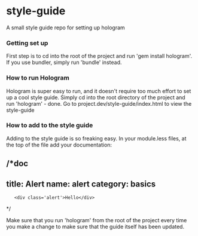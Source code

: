 style-guide
===========

A small style guide repo for setting up hologram

### Getting set up

First step is to cd into the root of the project and run 'gem install hologram'.
If you use bundler, simply run 'bundle' instead.


### How to run Hologram

Hologram is super easy to run, and it doesn't require too much effort to set up a cool style guide.
Simply cd into the root directory of the project and run 'hologram' - done. 
Go to project.dev/style-guide/index.html to view the style-guide


### How to add to the style guide

Adding to the style guide is so freaking easy. In your module.less files, at the top of the file add your documentation:

/*doc
---
title: Alert
name: alert
category: basics
---
 ```html_example
    <div class='alert'>Hello</div>
 ```
*/

Make sure that you run 'hologram' from the root of the project every time you make a change to make sure that the guide itself has been updated.
